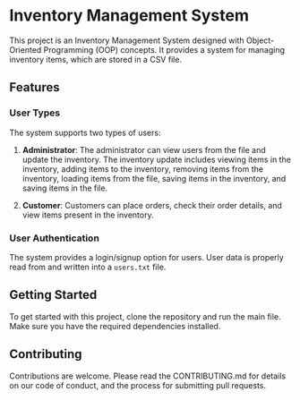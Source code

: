 # Inventory Management System

This project is an Inventory Management System designed with Object-Oriented Programming (OOP) concepts. It provides a system for managing inventory items, which are stored in a CSV file.

## Features

### User Types

The system supports two types of users:

1. **Administrator**: The administrator can view users from the file and update the inventory. The inventory update includes viewing items in the inventory, adding items to the inventory, removing items from the inventory, loading items from the file, saving items in the inventory, and saving items in the file.

2. **Customer**: Customers can place orders, check their order details, and view items present in the inventory.

### User Authentication

The system provides a login/signup option for users. User data is properly read from and written into a `users.txt` file.

## 
## Getting Started

To get started with this project, clone the repository and run the main file. Make sure you have the required dependencies installed.

## Contributing

Contributions are welcome. Please read the CONTRIBUTING.md for details on our code of conduct, and the process for submitting pull requests.
